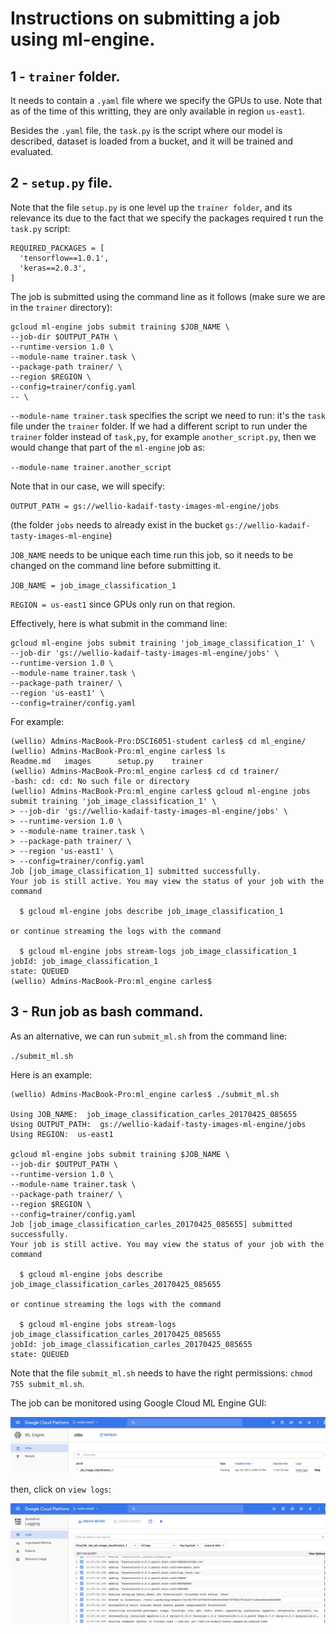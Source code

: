 # Instructions on submitting a job using ml-engine.

## 1 - `trainer` folder.

It needs to contain a `.yaml` file where we specify the GPUs to use. Note that as of the time of this writting, they are only available in region `us-east1`.

Besides the `.yaml` file, the `task.py` is the script where our model is described, dataset is loaded from a bucket, and it will be trained and evaluated.

## 2 - `setup.py` file.

Note that the file `setup.py` is one level up the `trainer folder`, and its relevance its due to the fact that we specify the packages required t run the `task.py` script:

```
REQUIRED_PACKAGES = [
  'tensorflow==1.0.1',
  'keras==2.0.3',
]
```
The job is submitted using the command line as it follows (make sure we are in the `trainer` directory):

```
gcloud ml-engine jobs submit training $JOB_NAME \
--job-dir $OUTPUT_PATH \
--runtime-version 1.0 \
--module-name trainer.task \
--package-path trainer/ \
--region $REGION \
--config=trainer/config.yaml
-- \
```

`--module-name trainer.task` specifies the script we need to run: it's the `task` file under the `trainer` folder. If we had a different script to run under the `trainer` folder instead of `task,py`, for example `another_script.py`, then we would change that part of the `ml-engine` job as:

`--module-name trainer.another_script`

Note that in our case, we will specify:

`OUTPUT_PATH = gs://wellio-kadaif-tasty-images-ml-engine/jobs`

(the folder `jobs` needs to already exist in the bucket `gs://wellio-kadaif-tasty-images-ml-engine`)

`JOB_NAME` needs to be unique each time run this job, so it needs to be changed on the command line before submitting it.

`JOB_NAME = job_image_classification_1`

`REGION = us-east1` since GPUs only run on that region.

Effectively, here is what submit in the command line:

```
gcloud ml-engine jobs submit training 'job_image_classification_1' \
--job-dir 'gs://wellio-kadaif-tasty-images-ml-engine/jobs' \
--runtime-version 1.0 \
--module-name trainer.task \
--package-path trainer/ \
--region 'us-east1' \
--config=trainer/config.yaml
```

For example:

```
(wellio) Admins-MacBook-Pro:DSCI6051-student carles$ cd ml_engine/
(wellio) Admins-MacBook-Pro:ml_engine carles$ ls
Readme.md	images		setup.py	trainer
(wellio) Admins-MacBook-Pro:ml_engine carles$ cd cd trainer/
-bash: cd: cd: No such file or directory
(wellio) Admins-MacBook-Pro:ml_engine carles$ gcloud ml-engine jobs submit training 'job_image_classification_1' \
> --job-dir 'gs://wellio-kadaif-tasty-images-ml-engine/jobs' \
> --runtime-version 1.0 \
> --module-name trainer.task \
> --package-path trainer/ \
> --region 'us-east1' \
> --config=trainer/config.yaml
Job [job_image_classification_1] submitted successfully.
Your job is still active. You may view the status of your job with the command

  $ gcloud ml-engine jobs describe job_image_classification_1

or continue streaming the logs with the command

  $ gcloud ml-engine jobs stream-logs job_image_classification_1
jobId: job_image_classification_1
state: QUEUED
(wellio) Admins-MacBook-Pro:ml_engine carles$
```

## 3 - Run job as bash command.

As an alternative, we can run `submit_ml.sh` from the command line:

`./submit_ml.sh`

Here is an example:

```
(wellio) Admins-MacBook-Pro:ml_engine carles$ ./submit_ml.sh

Using JOB_NAME:  job_image_classification_carles_20170425_085655
Using OUTPUT_PATH:  gs://wellio-kadaif-tasty-images-ml-engine/jobs
Using REGION:  us-east1

gcloud ml-engine jobs submit training $JOB_NAME \
--job-dir $OUTPUT_PATH \
--runtime-version 1.0 \
--module-name trainer.task \
--package-path trainer/ \
--region $REGION \
--config=trainer/config.yaml
Job [job_image_classification_carles_20170425_085655] submitted successfully.
Your job is still active. You may view the status of your job with the command

  $ gcloud ml-engine jobs describe job_image_classification_carles_20170425_085655

or continue streaming the logs with the command

  $ gcloud ml-engine jobs stream-logs job_image_classification_carles_20170425_085655
jobId: job_image_classification_carles_20170425_085655
state: QUEUED
```

Note that the file `submit_ml.sh` needs to have the right permissions: `chmod 755 submit_ml.sh`.

The job can be monitored using Google Cloud ML Engine GUI:

<img src='images/ml_engine_0.jpg' />

then, click on `view logs`:

<img src='images/ml_engine.jpg' />
